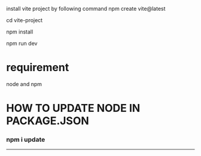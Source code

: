 install vite project by following command
npm create vite@latest

cd vite-project

npm install 

npm run dev

<h1>requirement</h1>
<p>node and npm</p>

<h1>HOW TO UPDATE NODE IN PACKAGE.JSON</h1>
<h3>npm i update</h3>
<hr>

